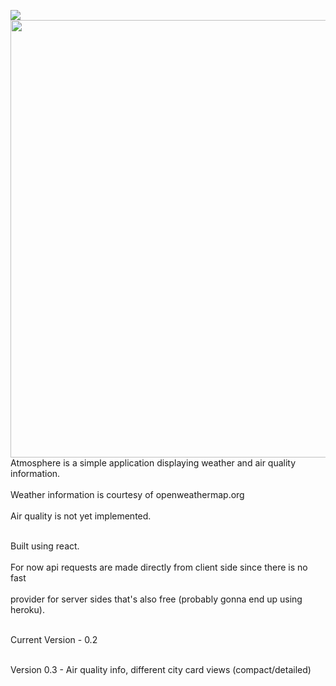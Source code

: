 
![](http://i.imgur.com/OUkLi.gif)
<img src="http://i.imgur.com/OUkLi.gif" width="700px" height="700px" />
Atmosphere is a simple application displaying weather and air quality information. <br></br>
Weather information is courtesy of openweathermap.org<br></br>
Air quality is not yet implemented.<br></br>

Built using react.<br></br>
For now api requests are made directly from client side since there is no fast<br></br>
provider for server sides that's also free (probably gonna end up using heroku).<br></br>

Current Version - 0.2<br></br>

Version 0.3 - Air quality info, different city card views (compact/detailed)<br></br>